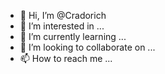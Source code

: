 - 👋 Hi, I’m @Cradorich
- 👀 I’m interested in ...
- 🌱 I’m currently learning ...
- 💞️ I’m looking to collaborate on ...
- 📫 How to reach me ...

<!---
Cradorich/Cradorich is a ✨ special ✨ repository because its `README.md` (this file) appears on your GitHub profile.
You can click the Preview link to take a look at your changes.
--->
